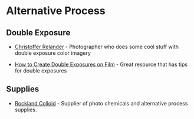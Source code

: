 # Alternative Process

## Double Exposure
* [Christoffer Relander](https://www.christofferrelander.com/neonland) - Photographer who does some cool stuff with double exposure color imagery

* [How to Create Double Exposures on Film](https://thedarkroom.com/double-exposure-a-guide-to-creating-double-exposures-on-film/) - Great resource that has tips for double exposures

## Supplies

* [Rockland Colloid](https://rockaloid.com/tintypes) - Supplier of photo chemicals and alternative process supplies.
